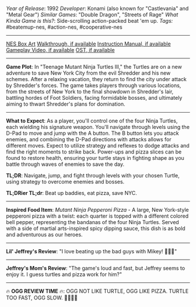 *Year of Release*: 1992
*Developer*: Konami (also known for "Castlevania" and "Metal Gear")
*Similar Games*: "Double Dragon", "Streets of Rage"
*What Kinda Game is this?*: Side-scrolling action-packed beat 'em up.
*Tags:* #beatemup-nes, #action-nes, #cooperative-nes

---
[NES Box Art](https://www.google.com/search?tbm=isch&q=NES+Box+Art+Teenage+Mutant+Ninja+Turtles+3) 
[Walkthrough, if available](https://www.google.com/search?q=Walkthrough+NES+Teenage+Mutant+Ninja+Turtles+3)
[Instruction Manual, if available](https://www.google.com/search?q=NES+Instruction+Manual+Teenage+Mutant+Ninja+Turtles+3)
[Gameplay Video, if available](https://www.youtube.com/results?search_query=gameplay+NES+Teenage+Mutant+Ninja+Turtles+3) 
[OST, if available](https://www.youtube.com/results?search_query=gameplay+NES+Teenage+Mutant+Ninja+Turtles+3+OST)

- - -
**Game Plot**: In "Teenage Mutant Ninja Turtles III," the Turtles are on a new adventure to save New York City from the evil Shredder and his new schemes. After a relaxing vacation, they return to find the city under attack by Shredder's forces. The game takes players through various locations, from the streets of New York to the final showdown in Shredder's lair, battling hordes of Foot Soldiers, facing formidable bosses, and ultimately aiming to thwart Shredder's plans for domination.

- - -
**What to Expect**: As a player, you'll control one of the four Ninja Turtles, each wielding his signature weapon. You'll navigate through levels using the D-Pad to move and jump with the A button. The B button lets you attack enemies, and combining the D-Pad directions with attacks allows for different moves. Expect to utilize strategy and reflexes to dodge attacks and find the right moments to strike back. Power-ups and pizza slices can be found to restore health, ensuring your turtle stays in fighting shape as you battle through waves of enemies to save the day.

**TL;DR**: Navigate, jump, and fight through levels with your chosen Turtle, using strategy to overcome enemies and bosses.

**TL;DRier TL;dr**: Beat up baddies, eat pizza, save NYC.

---
**Inspired Food Item**: *Mutant Ninja Pepperoni Pizza* - A large, New York-style pepperoni pizza with a twist: each quarter is topped with a different colored bell pepper, representing the bandanas of the four Ninja Turtles. Served with a side of martial arts-inspired spicy dipping sauce, this dish is as bold and adventurous as our heroes.

---
**Lil' Jeffrey's Review**: "I love beating up the bad guys with Mikey! 🍕🐢👊"

---
**Jeffrey's Mom's Review**: "The game's loud and fast, but Jeffrey seems to enjoy it. I guess turtles and pizza work for him?"

---
🔥 **OGG REVIEW TIME** 🔥: OGG NOT LIKE TURTLE, OGG LIKE PIZZA. TURTLE TOO FAST, OGG SLOW. 🐢❌🍕✅